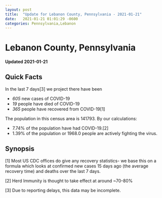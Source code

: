 ```yaml
---
layout: post
title:  "Update for Lebanon County, Pennsylvania - 2021-01-21"
date:   2021-01-21 01:01:29 -0600
categories: Pennsylvania,Lebanon
---
```


# Lebanon County, Pennsylvania
#### Updated 2021-01-21

## Quick Facts

In the last 7 days[3] we project there have been
- *605* new cases of COVID-19
- *19* people have died of COVID-19
- *365* people have recovered from COVID-19[1]

The population in this census area is 141793. By our calculations:
- 7.74% of the population have had COVID-19.[2]
- 1.39% of the population or 1968.0 people are actively fighting the virus.

## Synopsis




[1] Most US CDC offices do give any recovery statistics- we base this on a formula which looks at confirmed new cases
15 days ago (the average recovery time) and deaths over the last 7 days.

[2] Herd Immunity is thought to take effect at around ~70-80%

[3] Due to reporting delays, this data may be incomplete.
 
    